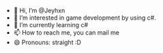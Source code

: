 - 👋 Hi, I’m @Jeyhxn
- 👀 I’m interested in game development by using c#.
- 🌱 I’m currently learning c#
- 📫 How to reach me, you can mail me
- 😄 Pronouns: straight :D
